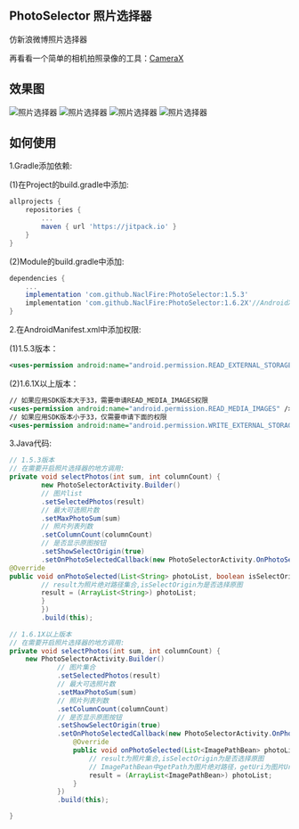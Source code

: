 ## PhotoSelector 照片选择器
仿新浪微博照片选择器

再看看一个简单的相机拍照录像的工具：[CameraX](https://github.com/NaclFire/CameraX)
## 效果图
![照片选择器](Demo1.png)
![照片选择器](Demo2.png)
![照片选择器](Demo3.png)
![照片选择器](Demo4.gif)

## 如何使用

1.Gradle添加依赖:

(1)在Project的build.gradle中添加:

```groovy
allprojects {
	repositories {
		...
		maven { url 'https://jitpack.io' }
	}
}
```

(2)Module的build.gradle中添加:

```groovy
dependencies {
	...
    implementation 'com.github.NaclFire:PhotoSelector:1.5.3'
    implementation 'com.github.NaclFire:PhotoSelector:1.6.2X'//AndroidX依赖，与上面二选一
}
```
2.在AndroidManifest.xml中添加权限:

(1)1.5.3版本：

```xml
<uses-permission android:name="android.permission.READ_EXTERNAL_STORAGE" />
```

(2)1.6.1X以上版本：

```xml
// 如果应用SDK版本大于33，需要申请READ_MEDIA_IMAGES权限
<uses-permission android:name="android.permission.READ_MEDIA_IMAGES" />
// 如果应用SDK版本小于33，仅需要申请下面的权限
<uses-permission android:name="android.permission.WRITE_EXTERNAL_STORAGE" />
```

3.Java代码:

```java
// 1.5.3版本
// 在需要开启照片选择器的地方调用:
private void selectPhotos(int sum, int columnCount) {
        new PhotoSelectorActivity.Builder()
        // 图片list
        .setSelectedPhotos(result)
        // 最大可选照片数
        .setMaxPhotoSum(sum)
        // 照片列表列数
        .setColumnCount(columnCount)
        // 是否显示原图按钮
        .setShowSelectOrigin(true)
        .setOnPhotoSelectedCallback(new PhotoSelectorActivity.OnPhotoSelectedCallback() {
@Override
public void onPhotoSelected(List<String> photoList, boolean isSelectOrigin) {
        // result为照片绝对路径集合,isSelectOrigin为是否选择原图
        result = (ArrayList<String>) photoList;
        }
        })
        .build(this);
        
// 1.6.1X以上版本        
// 在需要开启照片选择器的地方调用:
private void selectPhotos(int sum, int columnCount) {
    new PhotoSelectorActivity.Builder()
            // 图片集合
            .setSelectedPhotos(result)
            // 最大可选照片数
            .setMaxPhotoSum(sum)
            // 照片列表列数
            .setColumnCount(columnCount)
            // 是否显示原图按钮
            .setShowSelectOrigin(true)
            .setOnPhotoSelectedCallback(new PhotoSelectorActivity.OnPhotoSelectedCallback() {
                @Override
                public void onPhotoSelected(List<ImagePathBean> photoList, boolean isSelectOrigin) {
                    // result为照片集合,isSelectOrigin为是否选择原图
                    // ImagePathBean中getPath为图片绝对路径，getUri为图片Uri
                    result = (ArrayList<ImagePathBean>) photoList;
                }
            })
            .build(this);

}
```
